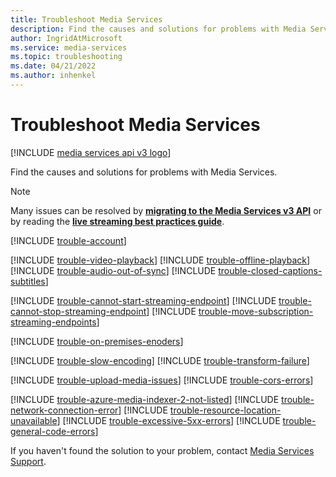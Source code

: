 ```yaml
---
title: Troubleshoot Media Services
description: Find the causes and solutions for problems with Media Services.
author: IngridAtMicrosoft
ms.service: media-services
ms.topic: troubleshooting
ms.date: 04/21/2022
ms.author: inhenkel
---
```

# Troubleshoot Media Services

[!INCLUDE [media services api v3 logo](./includes/v3-hr.md)]

Find the causes and solutions for problems with Media Services.

> [!NOTE]
> Many issues can be resolved by [**migrating to the Media Services v3 API**](migrate-v-2-v-3-migration-introduction.md) or by reading the [**live streaming best practices guide**](live-event-streaming-best-practices-guide.md).

<!-- Account issues -->

[!INCLUDE [trouble-account](includes/trouble-account.md)]

<!-- Video playback and downloading issues -->

[!INCLUDE [trouble-video-playback](includes/trouble-video-playback.md)]
[!INCLUDE [trouble-offline-playback](includes/trouble-offline-playback.md)]
[!INCLUDE [trouble-audio-out-of-sync](includes/trouble-audio-out-of-sync.md)]
[!INCLUDE [trouble-closed-captions-subtitles](includes/trouble-closed-captions-subtitles.md)]

<!-- Streaming endpoint issues -->
[!INCLUDE [trouble-cannot-start-streaming-endpoint](includes/trouble-cannot-start-streaming-endpoint.md)]
[!INCLUDE [trouble-cannot-stop-streaming-endpoint](./includes/trouble-cannot-stop-streaming-endpoint.md)]
[!INCLUDE [trouble-move-subscription-streaming-endpoints](./includes/trouble-move-subscription-streaming-endpoints.md)]

<!-- Encoding issues -->

[!INCLUDE [trouble-on-premises-enoders](includes/trouble-on-premises-enoders.md)]

[!INCLUDE [trouble-slow-encoding](includes/trouble-slow-encoding.md)]
[!INCLUDE [trouble-transform-failure](includes/trouble-transform-failure.md)]

<!-- Storage issues -->

[!INCLUDE [trouble-upload-media-issues](includes/trouble-upload-media-issues.md)]
[!INCLUDE [trouble-cors-errors](includes/trouble-cors-errors.md)]

<!-- Miscellaneous issues -->

[!INCLUDE [trouble-azure-media-indexer-2-not-listed](includes/trouble-azure-media-indexer-2-not-listed.md)]
[!INCLUDE [trouble-network-connection-error](./includes/trouble-network-connection-error.md)]
[!INCLUDE [trouble-resource-location-unavailable](./includes/trouble-downloading.md)]
[!INCLUDE [trouble-excessive-5xx-errors](includes/trouble-excessive-5xx-errors.md)]
[!INCLUDE [trouble-general-code-errors](includes/trouble-general-code-errors.md)]

If you haven't found the solution to your problem, contact [Media Services Support](https://portal.azure.com/#blade/Microsoft_Azure_Support/HelpAndSupportBlade/newsupportrequest?referrer=troubleshootingdoc).